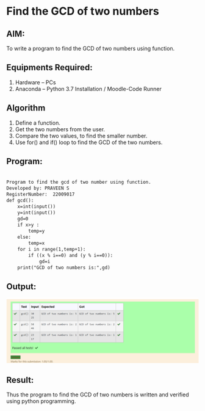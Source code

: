 # Find the GCD of two numbers

## AIM:
To write a program to find the GCD of two numbers using function.

## Equipments Required:
1. Hardware – PCs
2. Anaconda – Python 3.7 Installation / Moodle-Code Runner

## Algorithm
1. Define a function.
2. Get the two numbers from the user.
3. Compare the two values, to find the smaller number.
4. Use for() and if() loop to find the GCD of the two numbers.

## Program:
```

Program to find the gcd of two number using function.
Developed by: PRAVEEN S
RegisterNumber:  22009017
def gcd():
    x=int(input())
    y=int(input()) 
    gd=0
    if x>y :
        temp=y
    else:
        temp=x
    for i in range(1,temp+1):
        if ((x % i==0) and (y % i==0)):
            gd=i
    print("GCD of two numbers is:",gd)

```

## Output:
![gcd of two number](Screenshot_20230121_124258.png)


## Result:
Thus the program to find the GCD of two numbers is written and verified using python programming.
